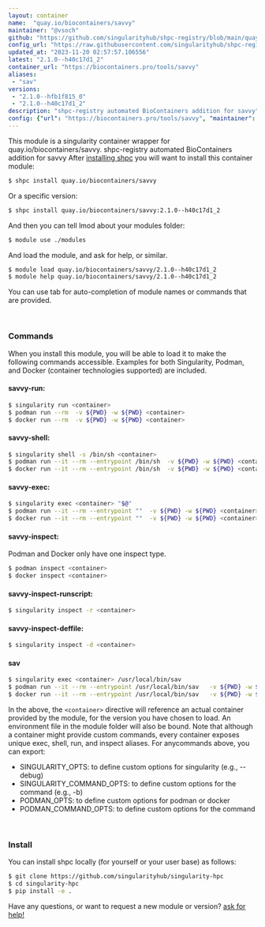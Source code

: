 ```yaml
---
layout: container
name:  "quay.io/biocontainers/savvy"
maintainer: "@vsoch"
github: "https://github.com/singularityhub/shpc-registry/blob/main/quay.io/biocontainers/savvy/container.yaml"
config_url: "https://raw.githubusercontent.com/singularityhub/shpc-registry/main/quay.io/biocontainers/savvy/container.yaml"
updated_at: "2023-11-20 02:57:57.106556"
latest: "2.1.0--h40c17d1_2"
container_url: "https://biocontainers.pro/tools/savvy"
aliases:
 - "sav"
versions:
 - "2.1.0--hfb1f815_0"
 - "2.1.0--h40c17d1_2"
description: "shpc-registry automated BioContainers addition for savvy"
config: {"url": "https://biocontainers.pro/tools/savvy", "maintainer": "@vsoch", "description": "shpc-registry automated BioContainers addition for savvy", "latest": {"2.1.0--h40c17d1_2": "sha256:112dd22d4f335d43251e3b2a9da3426c4528b39fafe2e459028c6e4d9e74953f"}, "tags": {"2.1.0--hfb1f815_0": "sha256:afdc978ed9c748ad990268a507b0140d99246e5c3d918a99e90d9b576213429b", "2.1.0--h40c17d1_2": "sha256:112dd22d4f335d43251e3b2a9da3426c4528b39fafe2e459028c6e4d9e74953f"}, "docker": "quay.io/biocontainers/savvy", "aliases": {"sav": "/usr/local/bin/sav"}}
---
```


This module is a singularity container wrapper for quay.io/biocontainers/savvy.
shpc-registry automated BioContainers addition for savvy
After [installing shpc](#install) you will want to install this container module:


```bash
$ shpc install quay.io/biocontainers/savvy
```

Or a specific version:

```bash
$ shpc install quay.io/biocontainers/savvy:2.1.0--h40c17d1_2
```

And then you can tell lmod about your modules folder:

```bash
$ module use ./modules
```

And load the module, and ask for help, or similar.

```bash
$ module load quay.io/biocontainers/savvy/2.1.0--h40c17d1_2
$ module help quay.io/biocontainers/savvy/2.1.0--h40c17d1_2
```

You can use tab for auto-completion of module names or commands that are provided.

<br>

### Commands

When you install this module, you will be able to load it to make the following commands accessible.
Examples for both Singularity, Podman, and Docker (container technologies supported) are included.

#### savvy-run:

```bash
$ singularity run <container>
$ podman run --rm  -v ${PWD} -w ${PWD} <container>
$ docker run --rm  -v ${PWD} -w ${PWD} <container>
```

#### savvy-shell:

```bash
$ singularity shell -s /bin/sh <container>
$ podman run --it --rm --entrypoint /bin/sh  -v ${PWD} -w ${PWD} <container>
$ docker run --it --rm --entrypoint /bin/sh  -v ${PWD} -w ${PWD} <container>
```

#### savvy-exec:

```bash
$ singularity exec <container> "$@"
$ podman run --it --rm --entrypoint ""  -v ${PWD} -w ${PWD} <container> "$@"
$ docker run --it --rm --entrypoint ""  -v ${PWD} -w ${PWD} <container> "$@"
```

#### savvy-inspect:

Podman and Docker only have one inspect type.

```bash
$ podman inspect <container>
$ docker inspect <container>
```

#### savvy-inspect-runscript:

```bash
$ singularity inspect -r <container>
```

#### savvy-inspect-deffile:

```bash
$ singularity inspect -d <container>
```


#### sav

```bash
$ singularity exec <container> /usr/local/bin/sav
$ podman run --it --rm --entrypoint /usr/local/bin/sav   -v ${PWD} -w ${PWD} <container> -c " $@"
$ docker run --it --rm --entrypoint /usr/local/bin/sav   -v ${PWD} -w ${PWD} <container> -c " $@"
```



In the above, the `<container>` directive will reference an actual container provided
by the module, for the version you have chosen to load. An environment file in the
module folder will also be bound. Note that although a container
might provide custom commands, every container exposes unique exec, shell, run, and
inspect aliases. For anycommands above, you can export:

 - SINGULARITY_OPTS: to define custom options for singularity (e.g., --debug)
 - SINGULARITY_COMMAND_OPTS: to define custom options for the command (e.g., -b)
 - PODMAN_OPTS: to define custom options for podman or docker
 - PODMAN_COMMAND_OPTS: to define custom options for the command

<br>

### Install

You can install shpc locally (for yourself or your user base) as follows:

```bash
$ git clone https://github.com/singularityhub/singularity-hpc
$ cd singularity-hpc
$ pip install -e .
```

Have any questions, or want to request a new module or version? [ask for help!](https://github.com/singularityhub/singularity-hpc/issues)